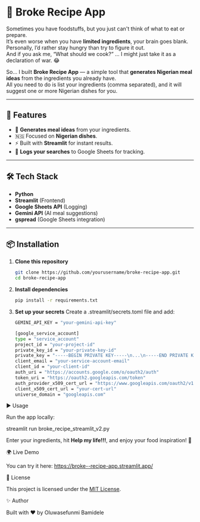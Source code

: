# 🥘 Broke Recipe App



Sometimes you have foodstuffs, but you just can't think of what to eat or prepare.  
It’s even worse when you have **limited ingredients**, your brain goes blank.  
Personally, I’d rather stay hungry than try to figure it out.  
And if you ask me, “What should we cook?” … I might just take it as a declaration of war. 😂

So… I built **Broke Recipe App** — a simple tool that **generates Nigerian meal ideas** from the ingredients you already have.  
All you need to do is list your ingredients (comma separated), and it will suggest one or more Nigerian dishes for you.

---

## 🚀 Features
- 🍛 **Generates meal ideas** from your ingredients.
- 🇳🇬 Focused on **Nigerian dishes**.
- ⚡ Built with **Streamlit** for instant results.
- 📜 **Logs your searches** to Google Sheets for tracking.

---

## 🛠️ Tech Stack
- **Python**
- **Streamlit** (Frontend)
- **Google Sheets API** (Logging)
- **Gemini API** (AI meal suggestions)
- **gspread** (Google Sheets integration)

---

## 📦 Installation

1. **Clone this repository**
   ```bash
   git clone https://github.com/yourusername/broke-recipe-app.git
   cd broke-recipe-app
2. **Install dependencies**
   ```bash
   pip install -r requirements.txt
   ```


3. **Set up your secrets**
  Create a .streamlit/secrets.toml file and add:
    ```bash
    GEMINI_API_KEY = "your-gemini-api-key"

    [google_service_account]
    type = "service_account"
    project_id = "your-project-id"
    private_key_id = "your-private-key-id"
    private_key = "-----BEGIN PRIVATE KEY-----\n...\n-----END PRIVATE KEY-----\n"
    client_email = "your-service-account-email"
    client_id = "your-client-id"
    auth_uri = "https://accounts.google.com/o/oauth2/auth"
    token_uri = "https://oauth2.googleapis.com/token"
    auth_provider_x509_cert_url = "https://www.googleapis.com/oauth2/v1/certs"
    client_x509_cert_url = "your-cert-url"
    universe_domain = "googleapis.com"
    ```
▶️ Usage

Run the app locally:

streamlit run broke_recipe_streamlit_v2.py


Enter your ingredients, hit **Help my life!!!**, and enjoy your food inspiration! 🍲

🌍 Live Demo

You can try it here: https://broke--recipe-app.streamlit.app/


📜 License

This project is licensed under the [MIT License](LICENSE).

✨ Author

Built with ❤️ by Oluwasefunmi Bamidele

